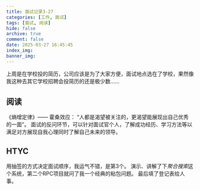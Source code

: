 ```yaml
---
title: 面试记录3-27
categories: [工作, 面试]
tags: [面试, 阅读]
hide: false
archive: true
comment: false
date: 2025-03-27 16:45:45
index_img:
banner_img:
---
```

上周是在学校投的简历，公司应该是为了大家方便，面试地点选在了学校，果然像我这种去其它学校招聘会投简历的还是极少数……
<!-- more -->

## 阅读

《熵增定律》—— 霍桑效应：
“人都是渴望被关注的，更渴望能展现出自己优秀的一面”。
面试的反问环节，可以针对面试官个人，了解成功经历、学习方法等以满足对方展现自我心理同时了解自己未来的领导。

## HTYC
用抽签的方式决定面试顺序，我运气不错，是第3个。
演示、讲解了下*聚合搜索*这个系统，第二个RPC项目就问了我一个经典的粘包问题。
最后填了登记表给人事。